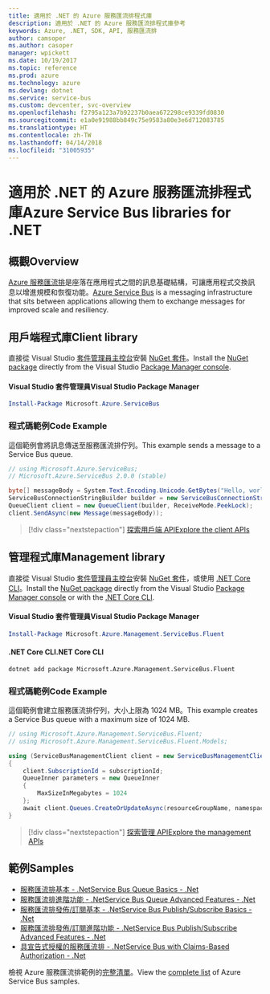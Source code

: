 ```yaml
---
title: 適用於 .NET 的 Azure 服務匯流排程式庫
description: 適用於 .NET 的 Azure 服務匯流排程式庫參考
keywords: Azure, .NET, SDK, API, 服務匯流排
author: camsoper
ms.author: casoper
manager: wpickett
ms.date: 10/19/2017
ms.topic: reference
ms.prod: azure
ms.technology: azure
ms.devlang: dotnet
ms.service: service-bus
ms.custom: devcenter, svc-overview
ms.openlocfilehash: f2795a123a7b92237b0aea672298ce9339fd0830
ms.sourcegitcommit: e1a0e91988bb849c75e9583a80e3e6d712083785
ms.translationtype: HT
ms.contentlocale: zh-TW
ms.lasthandoff: 04/14/2018
ms.locfileid: "31005935"
---
```

# <a name="azure-service-bus-libraries-for-net"></a><span data-ttu-id="512d9-104">適用於 .NET 的 Azure 服務匯流排程式庫</span><span class="sxs-lookup"><span data-stu-id="512d9-104">Azure Service Bus libraries for .NET</span></span>

## <a name="overview"></a><span data-ttu-id="512d9-105">概觀</span><span class="sxs-lookup"><span data-stu-id="512d9-105">Overview</span></span>

<span data-ttu-id="512d9-106">[Azure 服務匯流排](https://docs.microsoft.com/azure/service-bus-messaging/service-bus-messaging-overview)是座落在應用程式之間的訊息基礎結構，可讓應用程式交換訊息以增進規模和恢復功能。</span><span class="sxs-lookup"><span data-stu-id="512d9-106">[Azure Service Bus](https://docs.microsoft.com/azure/service-bus-messaging/service-bus-messaging-overview) is a messaging infrastructure that sits between applications allowing them to exchange messages for improved scale and resiliency.</span></span>

## <a name="client-library"></a><span data-ttu-id="512d9-107">用戶端程式庫</span><span class="sxs-lookup"><span data-stu-id="512d9-107">Client library</span></span>

<span data-ttu-id="512d9-108">直接從 Visual Studio [套件管理員主控台][PackageManager]安裝 [NuGet 套件](https://www.nuget.org/packages/Microsoft.Azure.ServiceBus)。</span><span class="sxs-lookup"><span data-stu-id="512d9-108">Install the [NuGet package](https://www.nuget.org/packages/Microsoft.Azure.ServiceBus) directly from the Visual Studio [Package Manager console][PackageManager].</span></span>

#### <a name="visual-studio-package-manager"></a><span data-ttu-id="512d9-109">Visual Studio 套件管理員</span><span class="sxs-lookup"><span data-stu-id="512d9-109">Visual Studio Package Manager</span></span>

```powershell
Install-Package Microsoft.Azure.ServiceBus
```

### <a name="code-example"></a><span data-ttu-id="512d9-110">程式碼範例</span><span class="sxs-lookup"><span data-stu-id="512d9-110">Code Example</span></span>

<span data-ttu-id="512d9-111">這個範例會將訊息傳送至服務匯流排佇列。</span><span class="sxs-lookup"><span data-stu-id="512d9-111">This example sends a message to a Service Bus queue.</span></span>

```csharp
// using Microsoft.Azure.ServiceBus;
// Microsoft.Azure.ServiceBus 2.0.0 (stable)

byte[] messageBody = System.Text.Encoding.Unicode.GetBytes("Hello, world!");
ServiceBusConnectionStringBuilder builder = new ServiceBusConnectionStringBuilder(connectionString);
QueueClient client = new QueueClient(builder, ReceiveMode.PeekLock);
client.SendAsync(new Message(messageBody));
```

> [!div class="nextstepaction"]
> [<span data-ttu-id="512d9-112">探索用戶端 API</span><span class="sxs-lookup"><span data-stu-id="512d9-112">Explore the client APIs</span></span>](/dotnet/api/overview/azure/servicebus/client)


## <a name="management-library"></a><span data-ttu-id="512d9-113">管理程式庫</span><span class="sxs-lookup"><span data-stu-id="512d9-113">Management library</span></span>

<span data-ttu-id="512d9-114">直接從 Visual Studio [套件管理員主控台][PackageManager]安裝 [NuGet 套件](https://www.nuget.org/packages/Microsoft.Azure.Management.ServiceBus.Fluent)，或使用 [.NET Core CLI][DotNetCLI]。</span><span class="sxs-lookup"><span data-stu-id="512d9-114">Install the [NuGet package](https://www.nuget.org/packages/Microsoft.Azure.Management.ServiceBus.Fluent) directly from the Visual Studio [Package Manager console][PackageManager] or with the [.NET Core CLI][DotNetCLI].</span></span>

#### <a name="visual-studio-package-manager"></a><span data-ttu-id="512d9-115">Visual Studio 套件管理員</span><span class="sxs-lookup"><span data-stu-id="512d9-115">Visual Studio Package Manager</span></span>

```powershell
Install-Package Microsoft.Azure.Management.ServiceBus.Fluent
```

#### <a name="net-core-cli"></a><span data-ttu-id="512d9-116">.NET Core CLI</span><span class="sxs-lookup"><span data-stu-id="512d9-116">.NET Core CLI</span></span>

```bash
dotnet add package Microsoft.Azure.Management.ServiceBus.Fluent
```

### <a name="code-example"></a><span data-ttu-id="512d9-117">程式碼範例</span><span class="sxs-lookup"><span data-stu-id="512d9-117">Code Example</span></span>

<span data-ttu-id="512d9-118">這個範例會建立服務匯流排佇列，大小上限為 1024 MB。</span><span class="sxs-lookup"><span data-stu-id="512d9-118">This example creates a Service Bus queue with a maximum size of 1024 MB.</span></span>

```csharp
// using Microsoft.Azure.Management.ServiceBus.Fluent;
// using Microsoft.Azure.Management.ServiceBus.Fluent.Models;

using (ServiceBusManagementClient client = new ServiceBusManagementClient(credentials))
{
    client.SubscriptionId = subscriptionId;
    QueueInner parameters = new QueueInner
    {
        MaxSizeInMegabytes = 1024
    };
    await client.Queues.CreateOrUpdateAsync(resourceGroupName, namespaceName, queueName, parameters);
}
```

> [!div class="nextstepaction"]
> [<span data-ttu-id="512d9-119">探索管理 API</span><span class="sxs-lookup"><span data-stu-id="512d9-119">Explore the management APIs</span></span>](/dotnet/api/overview/azure/servicebus/management)

## <a name="samples"></a><span data-ttu-id="512d9-120">範例</span><span class="sxs-lookup"><span data-stu-id="512d9-120">Samples</span></span>

- [<span data-ttu-id="512d9-121">服務匯流排基本 - .Net</span><span class="sxs-lookup"><span data-stu-id="512d9-121">Service Bus Queue Basics - .Net</span></span>](https://azure.microsoft.com/resources/samples/service-bus-dotnet-manage-queue-with-basic-features/)
- [<span data-ttu-id="512d9-122">服務匯流排進階功能 - .Net</span><span class="sxs-lookup"><span data-stu-id="512d9-122">Service Bus Queue Advanced Features - .Net</span></span>](https://azure.microsoft.com/resources/samples/service-bus-dotnet-manage-queue-with-advanced-features/)
- [<span data-ttu-id="512d9-123">服務匯流排發佈/訂閱基本 - .Net</span><span class="sxs-lookup"><span data-stu-id="512d9-123">Service Bus Publish/Subscribe Basics - .Net</span></span>](https://azure.microsoft.com/resources/samples/service-bus-dotnet-manage-publish-subscribe-with-basic-features/)
- [<span data-ttu-id="512d9-124">服務匯流排發佈/訂閱進階功能 - .Net</span><span class="sxs-lookup"><span data-stu-id="512d9-124">Service Bus Publish/Subscribe Advanced Features - .Net</span></span>](https://azure.microsoft.com/resources/samples/service-bus-dotnet-manage-publish-subscribe-with-advanced-features/)
- [<span data-ttu-id="512d9-125">具宣告式授權的服務匯流排 - .Net</span><span class="sxs-lookup"><span data-stu-id="512d9-125">Service Bus with Claims-Based Authorization - .Net</span></span>](https://azure.microsoft.com/resources/samples/service-bus-dotnet-manage-with-claims-based-authorization/)

<span data-ttu-id="512d9-126">檢視 Azure 服務匯流排範例的[完整清單](https://azure.microsoft.com/resources/samples/?term=service+bus)。</span><span class="sxs-lookup"><span data-stu-id="512d9-126">View the [complete list](https://azure.microsoft.com/resources/samples/?term=service+bus) of Azure Service Bus samples.</span></span>


[PackageManager]: https://docs.microsoft.com/nuget/tools/package-manager-console
[DotNetCLI]: https://docs.microsoft.com/dotnet/core/tools/dotnet-add-package
